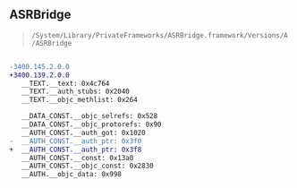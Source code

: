 ## ASRBridge

> `/System/Library/PrivateFrameworks/ASRBridge.framework/Versions/A/ASRBridge`

```diff

-3400.145.2.0.0
+3400.139.2.0.0
   __TEXT.__text: 0x4c764
   __TEXT.__auth_stubs: 0x2040
   __TEXT.__objc_methlist: 0x264

   __DATA_CONST.__objc_selrefs: 0x528
   __DATA_CONST.__objc_protorefs: 0x90
   __AUTH_CONST.__auth_got: 0x1020
-  __AUTH_CONST.__auth_ptr: 0x3f0
+  __AUTH_CONST.__auth_ptr: 0x3f8
   __AUTH_CONST.__const: 0x13a0
   __AUTH_CONST.__objc_const: 0x2830
   __AUTH.__objc_data: 0x998

```

